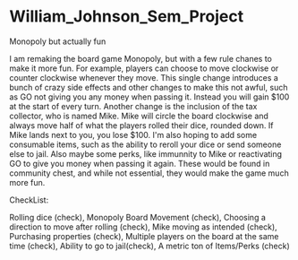 # William_Johnson_Sem_Project
Monopoly but actually fun

I am remaking the board game Monopoly, but with a few rule chanes to make it more fun. For example, players can choose to move clockwise or counter clockwise whenever they move. This single change introduces a bunch of crazy side effects and other changes to make this not awful, such as GO not giving you any money when passing it. Instead you will gain $100 at the start of every turn. Another change is the inclusion of the tax collector, who is named Mike. Mike will circle the board clockwise and always move half of what the players rolled their dice, rounded down. If Mike lands next to you, you lose $100. I'm also hoping to add some consumable items, such as the ability to reroll your dice or send someone else to jail. Also maybe some perks, like immunnity to Mike or reactivating GO to give you money when passing it again. These would be found in community chest, and while not essential, they would make the game much more fun.

CheckList:

Rolling dice (check),
Monopoly Board Movement (check),
Choosing a direction to move after rolling (check),
Mike moving as intended (check),
Purchasing properties (check),
Multiple players on the board at the same time (check),
Ability to go to jail(check),
A metric ton of Items/Perks (check)


